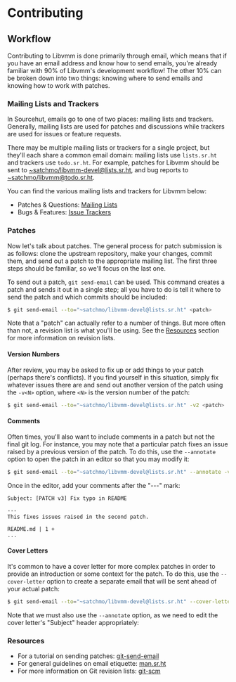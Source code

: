# **Contributing**

## **Workflow**

Contributing to Libvmm is done primarily through email, which means that if you
have an email address and know how to send emails, you're already familiar with
90% of Libvmm's development workflow! The other 10% can be broken down into two
things: knowing where to send emails and knowing how to work with patches.

### **Mailing Lists and Trackers**

In Sourcehut, emails go to one of two places: mailing lists and trackers.
Generally, mailing lists are used for patches and discussions while trackers
are used for issues or feature requests.

There may be multiple mailing lists or trackers for a single project, but
they'll each share a common email domain: mailing lists use `lists.sr.ht` and
trackers use `todo.sr.ht`. For example, patches for Libvmm should be sent to
<~satchmo/libvmm-devel@lists.sr.ht>, and bug reports to
<~satchmo/libvmm@todo.sr.ht>.

You can find the various mailing lists and trackers for Libvmm below:

* Patches & Questions: [Mailing Lists](https://sr.ht/~satchmo/libvmm/lists)
* Bugs & Features:     [Issue Trackers](https://sr.ht/~satchmo/libvmm/trackers)
<!--* Documentation:       [libvmm-docs](https://man.sr.ht/~satchmo/libvmm-docs)-->

<!--If you still don't want to use email for your contributions, no worries.-->
<!--There's also a web interface for each mailing list and tracker. You can find-->
<!--these using the links above.-->

### **Patches**

Now let's talk about patches. The general process for patch submission is as
follows: clone the upstream repository, make your changes, commit them, and
send out a patch to the appropriate mailing list. The first three steps should
be familiar, so we'll focus on the last one.

To send out a patch, `git send-email` can be used. This command creates a patch
and sends it out in a single step; all you have to do is tell it where to send
the patch and which commits should be included:

```sh
$ git send-email --to="~satchmo/libvmm-devel@lists.sr.ht" <patch>
```

Note that a "patch" can actually refer to a number of things. But more often
than not, a revision list is what you'll be using. See the [Resources](#resources)
section for more information on revision lists.

#### Version Numbers

After review, you may be asked to fix up or add things to your patch (perhaps
there's conflicts). If you find yourself in this situation, simply fix whatever
issues there are and send out another version of the patch using the `-v<N>`
option, where `<N>` is the version number of the patch:

```sh
$ git send-email --to="~satchmo/libvmm-devel@lists.sr.ht" -v2 <patch>
```

#### Comments

Often times, you'll also want to include comments in a patch but not the final
git log. For instance, you may note that a particular patch fixes an issue
raised by a previous version of the patch. To do this, use the `--annotate`
option to open the patch in an editor so that you may modify it:

```sh
$ git send-email --to="~satchmo/libvmm-devel@lists.sr.ht" --annotate -v3 <patch>
```

Once in the editor, add your comments after the "---" mark:

```console
Subject: [PATCH v3] Fix typo in README

---
This fixes issues raised in the second patch.

README.md | 1 +
...
```

#### Cover Letters

It's common to have a cover letter for more complex patches in order to provide
an introduction or some context for the patch. To do this, use the
`--cover-letter` option to create a separate email that will be sent ahead of
your actual patch:

```sh
$ git send-email --to="~satchmo/libvmm-devel@lists.sr.ht" --cover-letter --annotate <patch>
```

Note that we must also use the `--annotate` option, as we need to edit the
cover letter's "Subject" header appropriately:

### Resources

* For a tutorial on sending patches: [git-send-email](https://git-send-email.io/)
* For general guidelines on email etiquette: [man.sr.ht](https://man.sr.ht/lists.sr.ht/etiquette.md)
* For more information on Git revision lists: [git-scm](https://git-scm.com/book/en/v2/Git-Tools-Revision-Selection)
